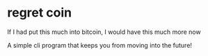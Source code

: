 # regret coin
If I had put this much into bitcoin, I would have this much more now

A simple cli program that keeps you from moving into the future!
